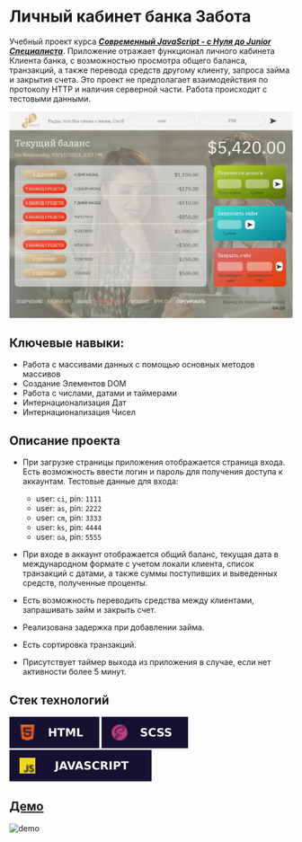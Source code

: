 # Личный кабинет банка Забота

Учебный проект курса [***Современный JavaScript - с Нуля до Junior Специалиста***](https://www.udemy.com/course/javascript-zero-to-junior-developer/#instructor-1). Приложение отражает функционал личного кабинета Клиента банка, с возможностью просмотра общего баланса, транзакций, а также перевода средств другому клиенту, запроса займа и закрытия счета. Это проект не предполагает взаимодействия по протоколу HTTP и наличия серверной части. Работа происходит с тестовыми данными.

![demo](./public/demo.jpg)

## **Ключевые навыки:**

- Работа с массивами данных с помощью основных методов массивов
- Создание Элементов DOM
- Работа с числами, датами и таймерами
- Интернационализация Дат
- Интернационализация Чисел

## **Описание проекта**

-  При загрузке страницы приложения отображается страница входа. Есть возможность ввести логин и пароль для получения доступа к аккаунтам. Тестовые данные для входа:

     * user: `ci`, pin: `1111`
     * user: `as`, pin: `2222`
     * user: `cm`, pin: `3333`
     * user: `ks`, pin: `4444`
     * user: `oa`, pin: `5555`

- При входе в аккаунт отображается общий баланс, текущая дата в международном формате с учетом локали клиента, список транзакций с датами, а также суммы поступивших и выведенных средств, полученные проценты.

- Есть возможность переводить средства между клиентами, запрашивать займ и закрыть счет.

- Реализована задержка при добавлении займа.

- Есть сортировка транзакций.

- Присутствует таймер выхода из приложения в случае, если нет активности более 5 минут.

## **Стек технологий**

![HTML](./public/html-badge.svg)
![SCSS](./public/scss-badge.svg)
![JS](./public/java-script-badge.svg)

## [**Демо**](https://alekseeva-t-v.github.io/bank-zabota/)

![demo](./public/demo.gif)
